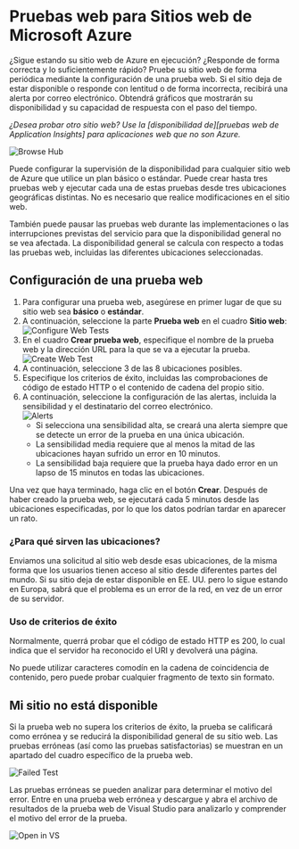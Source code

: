 ﻿<properties title="How to create web test" pageTitle="Creación de una prueba web" description="Learn how to create web tests in Azure." authors="awills" manager="kamrani" />

<tags ms.service="application-insights" ms.workload="tbd" ms.tgt_pltfrm="ibiza" ms.devlang="na" ms.topic="article" ms.date="2014-09-29" ms.author="awills"  />

# Pruebas web para Sitios web de Microsoft Azure
¿Sigue estando su sitio web de Azure en ejecución? ¿Responde de forma correcta y lo suficientemente rápido? Pruebe su sitio web de forma periódica mediante la configuración de una prueba web. Si el sitio deja de estar disponible o responde con lentitud o de forma incorrecta, recibirá una alerta por correo electrónico. Obtendrá gráficos que mostrarán su disponibilidad y su capacidad de respuesta con el paso del tiempo.  

*¿Desea probar otro sitio web? Use la [disponibilidad de][pruebas web de Application Insights] para aplicaciones web que no son Azure.*

![Browse Hub](./media/insights-create-web-tests/Inisghts_WebTestBlade.png)

Puede configurar la supervisión de la disponibilidad para cualquier sitio web de Azure que utilice un plan básico o estándar.  Puede crear hasta tres pruebas web y ejecutar cada una de estas pruebas desde tres ubicaciones geográficas distintas. No es necesario que realice modificaciones en el sitio web.

También puede pausar las pruebas web durante las implementaciones o las interrupciones previstas del servicio para que la disponibilidad general no se vea afectada.  La disponibilidad general se calcula con respecto a todas las pruebas web, incluidas las diferentes ubicaciones seleccionadas.

## Configuración de una prueba web
1. Para configurar una prueba web, asegúrese en primer lugar de que su sitio web sea **básico** o **estándar**.
2. A continuación, seleccione la parte **Prueba web** en el cuadro **Sitio web**:  
    ![Configure Web Tests](./media/insights-create-web-tests/Insights_ConfigurePart.png)
3. En el cuadro **Crear prueba web**, especifique el nombre de la prueba web y la dirección URL para la que se va a ejecutar la prueba.  
    ![Create Web Test](./media/insights-create-web-tests/Insights_CreateTest.png)
4. A continuación, seleccione 3 de las 8 ubicaciones posibles.
5. Especifique los criterios de éxito, incluidas las comprobaciones de código de estado HTTP o el contenido de cadena del propio sitio.
6. A continuación, seleccione la configuración de las alertas, incluida la sensibilidad y el destinatario del correo electrónico.  
    ![Alerts](./media/insights-create-web-tests/Inisghts_AlertCreation.png)
    - Si selecciona una sensibilidad alta, se creará una alerta siempre que se detecte un error de la prueba en una única ubicación.
    - La sensibilidad media requiere que al menos la mitad de las ubicaciones hayan sufrido un error en 10 minutos.
    - La sensibilidad baja requiere que la prueba haya dado error en un lapso de 15 minutos en todas las ubicaciones.

Una vez que haya terminado, haga clic en el botón **Crear**. Después de haber creado la prueba web, se ejecutará cada 5 minutos desde las ubicaciones especificadas, por lo que los datos podrían tardar en aparecer un rato.

### ¿Para qué sirven las ubicaciones?
Enviamos una solicitud al sitio web desde esas ubicaciones, de la misma forma que los usuarios tienen acceso al sitio desde diferentes partes del mundo. Si su sitio deja de estar disponible en EE. UU. pero lo sigue estando en Europa, sabrá que el problema es un error de la red, en vez de un error de su servidor.

### Uso de criterios de éxito
Normalmente, querrá probar que el código de estado HTTP es 200, lo cual indica que el servidor ha reconocido el URI y devolverá una página.

No puede utilizar caracteres comodín en la cadena de coincidencia de contenido, pero puede probar cualquier fragmento de texto sin formato.

## Mi sitio no está disponible
Si la prueba web no supera los criterios de éxito, la prueba se calificará como errónea y se reducirá la disponibilidad general de su sitio web. Las pruebas erróneas (así como las pruebas satisfactorias) se muestran en un apartado del cuadro específico de la prueba web.  

![Failed Test](./media/insights-create-web-tests/Insights_FailedWebTest.png)

Las pruebas erróneas se pueden analizar para determinar el motivo del error.  Entre en una prueba web errónea y descargue y abra el archivo de resultados de la prueba web de Visual Studio para analizarlo y comprender el motivo del error de la prueba.

![Open in VS](./media/insights-create-web-tests/Insights_OpenInVS.png)

[availability]: ../app-insights-monitor-web-app-availability/
